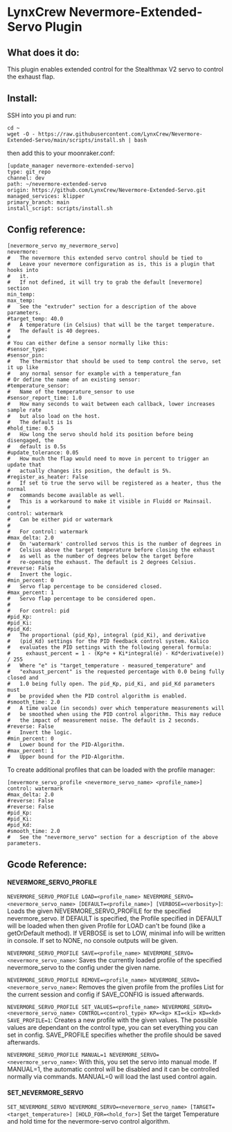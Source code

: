 # LynxCrew Nevermore-Extended-Servo Plugin

## What does it do:
This plugin enables extended control for the Stealthmax V2 servo to control the
exhaust flap.

## Install:
SSH into you pi and run:
```
cd ~
wget -O - https://raw.githubusercontent.com/LynxCrew/Nevermore-Extended-Servo/main/scripts/install.sh | bash
```

then add this to your moonraker.conf:
```
[update_manager nevermore-extended-servo]
type: git_repo
channel: dev
path: ~/nevermore-extended-servo
origin: https://github.com/LynxCrew/Nevermore-Extended-Servo.git
managed_services: klipper
primary_branch: main
install_script: scripts/install.sh
```

## Config reference:
```
[nevermore_servo my_nevermore_servo]
nevermore:
#   The nevermore this extended servo control should be tied to
#   Leave your nevermore configuration as is, this is a plugin that hooks into
#   it.
#   If not defined, it will try to grab the default [nevermore] section
min_temp:
max_temp:
#   See the "extruder" section for a description of the above parameters.
#target_temp: 40.0
#   A temperature (in Celsius) that will be the target temperature.
#   The default is 40 degrees.
#
# You can either define a sensor normally like this:
#sensor_type:
#sensor_pin:
#   The thermistor that should be used to temp control the servo, set it up like
#   any normal sensor for example with a temperature_fan
# Or define the name of an existing sensor:
#temperature_sensor:
#   Name of the temperature_sensor to use
#sensor_report_time: 1.0
#   How many seconds to wait between each callback, lower increases sample rate
#   but also load on the host.
#   The default is 1s
#hold_time: 0.5
#   How long the servo should hold its position before being disengaged, the
#   default is 0.5s
#update_tolerance: 0.05
#   How much the flap would need to move in percent to trigger an update that
#   actually changes its position, the default is 5%.
#register_as_heater: False
#   If set to true the servo will be registered as a heater, thus the normal
#   commands become available as well.
#   This is a workaround to make it visible in Fluidd or Mainsail.
#
control: watermark
#   Can be either pid or watermark
#
#   For control: watermark
#max_delta: 2.0
#   On 'watermark' controlled servos this is the number of degrees in
#   Celsius above the target temperature before closing the exhaust
#   as well as the number of degrees below the target before
#   re-opening the exhaust. The default is 2 degrees Celsius.
#reverse: False
#   Invert the logic.
#min_percent: 0
#   Servo flap percentage to be considered closed.
#max_percent: 1
#   Servo flap percentage to be considered open.
#
#   For control: pid
#pid_Kp:
#pid_Ki:
#pid_Kd:
#   The proportional (pid_Kp), integral (pid_Ki), and derivative
#   (pid_Kd) settings for the PID feedback control system. Kalico
#   evaluates the PID settings with the following general formula:
#     exhaust_percent = 1 - (Kp*e + Ki*integral(e) - Kd*derivative(e)) / 255
#   Where "e" is "target_temperature - measured_temperature" and
#   "exhaust_percent" is the requested percentage with 0.0 being fully closed and
#   1.0 being fully open. The pid_Kp, pid_Ki, and pid_Kd parameters must
#   be provided when the PID control algorithm is enabled.
#smooth_time: 2.0
#   A time value (in seconds) over which temperature measurements will
#   be smoothed when using the PID control algorithm. This may reduce
#   the impact of measurement noise. The default is 2 seconds.
#reverse: False
#   Invert the logic.
#min_percent: 0
#   Lower bound for the PID-Algorithm.
#max_percent: 1
#   Upper bound for the PID-Algorithm.
```

To create additional profiles that can be loaded with the profile manager:
```
[nevermore_servo_profile <nevermore_servo_name> <profile_name>]
control: watermark
#max_delta: 2.0
#reverse: False
#reverse: False
#pid_Kp:
#pid_Ki:
#pid_Kd:
#smooth_time: 2.0
#   See the "nevermore_servo" section for a description of the above parameters.
```

## Gcode Reference:
#### NEVERMORE_SERVO_PROFILE
`NEVERMORE_SERVO_PROFILE LOAD=<profile_name> NEVERMORE_SERVO=<nevermore_servo_name>
[DEFAULT=<profile_name>] [VERBOSE=<verbosity>]`:
Loads the given NEVERMORE_SERVO_PROFILE for the specified nevermore_servo.
If DEFAULT is specified, the Profile specified in DEFAULT will be loaded when
then given Profile for LOAD can't be found (like a getOrDefault method).
If VERBOSE is set to LOW, minimal info will be written in console.
If set to NONE, no console outputs will be given.

`NEVERMORE_SERVO_PROFILE SAVE=<profile_name> NEVERMORE_SERVO=<nevermore_servo_name>`:
Saves the currently loaded profile of the specified nevermore_servo to the config
under the given name.

`NEVERMORE_SERVO_PROFILE REMOVE=<profile_name> NEVERMORE_SERVO=<nevermore_servo_name>`:
Removes the given profile from the profiles List for the current session and config if SAVE_CONFIG is issued afterwards.

`NEVERMORE_SERVO_PROFILE SET_VALUES=<profile_name> NEVERMORE_SERVO=<nevermore_servo_name>
CONTROL=<control_type> KP=<kp> KI=<ki> KD=<kd> SAVE_PROFILE=1`:
Creates a new profile with the given values.
The possible values are dependant on the control type, you can set everything you can set in config.
SAVE_PROFILE specifies whether the profile should be saved afterwards.

`NEVERMORE_SERVO_PROFILE MANUAL=1 NEVERMORE_SERVO=<nevermore_servo_name>`:
With this, you set the servo into manual mode.
If MANUAL=1, the automatic control will be disabled and it can be controlled normally
via commands.
MANUAL=0 will load the last used control again.

#### SET_NEVERMORE_SERVO
`SET_NEVERMORE_SERVO NEVERMORE_SERVO=<nevermore_servo_name> [TARGET=<target_temperature>] [HOLD_FOR=<hold_for>]`
Set the target Temperature and hold time for the nevermore-servo control algorithm.
